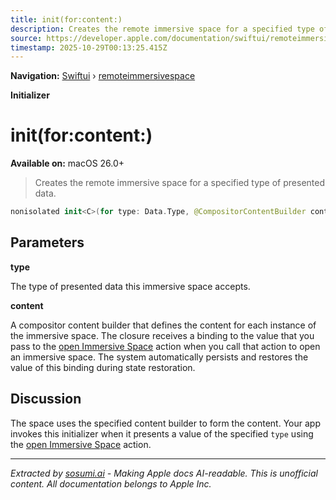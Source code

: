 ```yaml
---
title: init(for:content:)
description: Creates the remote immersive space for a specified type of presented data.
source: https://developer.apple.com/documentation/swiftui/remoteimmersivespace/init(for:content:)
timestamp: 2025-10-29T00:13:25.415Z
---
```


**Navigation:** [Swiftui](/documentation/swiftui) › [remoteimmersivespace](/documentation/swiftui/remoteimmersivespace)

**Initializer**

# init(for:content:)

**Available on:** macOS 26.0+

> Creates the remote immersive space for a specified type of presented data.

```swift
nonisolated init<C>(for type: Data.Type, @CompositorContentBuilder content: @escaping (Binding<Data?>) -> C) where Content == CompositorContentBuilder.Content<C>, C : CompositorContent
```

## Parameters

**type**

The type of presented data this immersive space accepts.



**content**

A compositor content builder that defines the content for each instance of the immersive space. The closure receives a binding to the value that you pass to the [open Immersive Space](/documentation/swiftui/environmentvalues/openimmersivespace) action when you call that action to open an immersive space. The system automatically persists and restores the value of this binding during state restoration.



## Discussion

The space uses the specified content builder to form the content. Your app invokes this initializer when it presents a value of the specified `type` using the [open Immersive Space](/documentation/swiftui/environmentvalues/openimmersivespace) action.

---

*Extracted by [sosumi.ai](https://sosumi.ai) - Making Apple docs AI-readable.*
*This is unofficial content. All documentation belongs to Apple Inc.*
